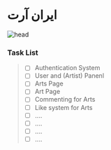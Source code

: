 # ایران آرت
![head](https://github.com/EmpireAbdi/IranArt/assets/105794216/5fdaf272-2e0f-4717-9f20-fb554fce1b8d)

### Task List
> - [ ] Authentication System
> - [ ] User and (Artist) Panenl
> - [ ] Arts Page
> - [ ] Art Page
> - [ ] Commenting for Arts
> - [ ] Like system for Arts
> - [ ] ....
> - [ ] ....
> - [ ] ....
> - [ ] ....
